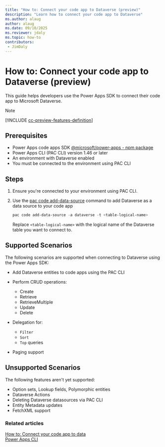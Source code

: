 ```yaml
---
title: "How to: Connect your code app to Dataverse (preview)"
description: "Learn how to connect your code app to Dataverse"
ms.author: alaug
author: alaug
ms.date: 09/10/2025
ms.reviewer: jdaly
ms.topic: how-to
contributors:
 - JimDaly
---
```

# How to: Connect your code app to Dataverse (preview)

This guide helps developers use the Power Apps SDK to connect their code app to Microsoft Dataverse.

> [!NOTE]
> [!INCLUDE [cc-preview-features-definition](../../../includes/cc-preview-features-definition.md)]

## Prerequisites

- Power Apps code apps SDK [@microsoft/power-apps - npm package](https://www.npmjs.com/package/@microsoft/power-apps)
- Power Apps CLI (PAC CLI) version 1.46 or later
- An environment with Dataverse enabled
- You must be connected to the environment using PAC CLI

## Steps

1. Ensure you're connected to your environment using PAC CLI.
1. Use the [pac code add-data-source](/power-platform/developer/cli/reference/code#pac-code-add-data-source) command to add Dataverse as a data source to your code app

   ```powershell
   pac code add-data-source -a dataverse -t <table-logical-name>
   ```

   Replace `<table-logical-name>` with the logical name of the Dataverse table you want to connect to.

## Supported Scenarios

The following scenarios are supported when connecting to Dataverse using the Power Apps SDK:

- Add Dataverse entities to code apps using the PAC CLI
- Perform CRUD operations:

  - Create
  - Retrieve
  - RetrieveMultiple
  - Update
  - Delete

- Delegation for:

  - `Filter`
  - `Sort`
  - `Top` queries

- Paging support

## Unsupported Scenarios

The following features aren't yet supported:

- Option sets, Lookup fields, Polymorphic entities
- Dataverse Actions
- Deleting Dataverse datasources via PAC CLI
- Entity Metadata updates
- FetchXML support

### Related articles

[How to: Connect your code app to data](connect-to-data.md)  
[Power Apps CLI](/power-platform/developer/cli/introduction)
